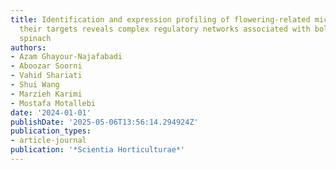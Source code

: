 ```yaml
---
title: Identification and expression profiling of flowering-related microRNAs and
  their targets reveals complex regulatory networks associated with bolting time in
  spinach
authors:
- Azam Ghayour-Najafabadi
- Aboozar Soorni
- Vahid Shariati
- Shui Wang
- Marzieh Karimi
- Mostafa Motallebi
date: '2024-01-01'
publishDate: '2025-05-06T13:56:14.294924Z'
publication_types:
- article-journal
publication: '*Scientia Horticulturae*'
---
```

